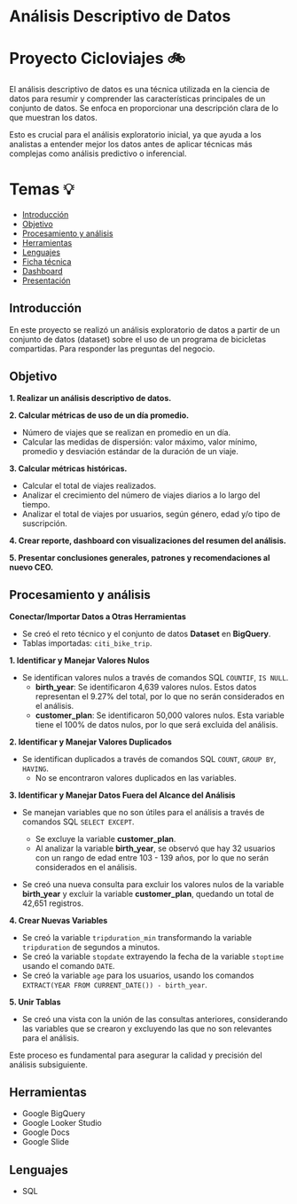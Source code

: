 # Análisis Descriptivo de Datos 

# Proyecto Cicloviajes :bike:

El análisis descriptivo de datos es una técnica utilizada en la ciencia de datos para resumir y comprender las características principales de un conjunto de datos. Se enfoca en proporcionar una descripción clara de lo que muestran los datos.

Esto es crucial para el análisis exploratorio inicial, ya que ayuda a los analistas a entender mejor los datos antes de aplicar técnicas más complejas como análisis predictivo o inferencial.


# Temas :bulb:

- [Introducción](#Introducción)
- [Objetivo](#Objetivo)
- [Procesamiento y análisis](#Procesamiento-y-análisis)
- [Herramientas](#Herramientas)
- [Lenguajes](#Lenguajes)
- [Ficha técnica](/Ficha_técnica/README.md)
- [Dashboard](/Dashboard/README.md)
- [Presentación](/Presentación/README.md)


## Introducción 

En este proyecto se realizó un análisis exploratorio de datos a partir de un conjunto de datos (dataset) sobre el uso de un programa de bicicletas compartidas. Para responder las preguntas del negocio.

## Objetivo

**1. Realizar un análisis descriptivo de datos.**

**2. Calcular métricas de uso de un día promedio.**
   * Número de viajes que se realizan en promedio en un día.
   * Calcular las medidas de dispersión: valor máximo, valor mínimo, promedio y desviación estándar de la duración de un viaje.

**3. Calcular métricas históricas.**
   * Calcular el total de viajes realizados.
   * Analizar el crecimiento del número de viajes diarios a lo largo del tiempo.
   * Analizar el total de viajes por usuarios, según género, edad y/o tipo de suscripción.

**4. Crear reporte, dashboard con visualizaciones del resumen del análisis.**

**5. Presentar conclusiones generales, patrones y recomendaciones al nuevo CEO.**

## Procesamiento y análisis

__Conectar/Importar Datos a Otras Herramientas__
- Se creó el reto técnico y el conjunto de datos **Dataset** en **BigQuery**.
- Tablas importadas: `citi_bike_trip`.

__1. Identificar y Manejar Valores Nulos__
- Se identifican valores nulos a través de comandos SQL `COUNTIF`, `IS NULL`.
  - **birth_year**: Se identificaron 4,639 valores nulos. Estos datos representan el 9.27% del total, por lo que no serán considerados en el análisis.
  - **customer_plan**: Se identificaron 50,000 valores nulos. Esta variable tiene el 100% de datos nulos, por lo que será excluida del análisis.

__2. Identificar y Manejar Valores Duplicados__
- Se identifican duplicados a través de comandos SQL `COUNT`, `GROUP BY`, `HAVING`.
  - No se encontraron valores duplicados en las variables.

__3. Identificar y Manejar Datos Fuera del Alcance del Análisis__
- Se manejan variables que no son útiles para el análisis a través de comandos SQL `SELECT EXCEPT`.
  - Se excluye la variable **customer_plan**.
  - Al analizar la variable **birth_year**, se observó que hay 32 usuarios con un rango de edad entre 103 - 139 años, por lo que no serán considerados en el análisis.

- Se creó una nueva consulta para excluir los valores nulos de la variable **birth_year** y excluir la variable **customer_plan**, quedando un total de 42,651 registros.

__4. Crear Nuevas Variables__
- Se creó la variable `tripduration_min` transformando la variable `tripduration` de segundos a minutos.
- Se creó la variable `stopdate` extrayendo la fecha de la variable `stoptime` usando el comando `DATE`.
- Se creó la variable `age` para los usuarios, usando los comandos `EXTRACT(YEAR FROM CURRENT_DATE()) - birth_year`.

__5. Unir Tablas__
- Se creó una vista con la unión de las consultas anteriores, considerando las variables que se crearon y excluyendo las que no son relevantes para el análisis.

Este proceso es fundamental para asegurar la calidad y precisión del análisis subsiguiente. 

## Herramientas

* Google BigQuery
* Google Looker Studio
* Google Docs
* Google Slide

## Lenguajes

* SQL

